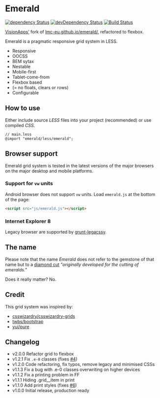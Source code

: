# Emerald

[![dependency Status](https://david-dm.org/visionappscz/emerald/status.svg)](https://david-dm.org/visionappscz/emerald)
[![devDependency Status](https://david-dm.org/visionappscz/emerald/dev-status.svg)](https://david-dm.org/visionappscz/emerald?type=dev)
[![Build Status](https://travis-ci.org/visionappscz/emerald.svg?branch=master)](https://travis-ci.org/visionappscz/emerald)

[VisionApps'](https://github.com/visionappscz) fork of
[lmc-eu.github.io/emerald/](http://lmc-eu.github.io/emerald/), refactored to flexbox.

Emerald is a pragmatic responsive grid system in LESS.

* Responsive
* OOCSS
* BEM sytax
* Nestable
* Mobile-first
* Tablet-come-from
* Flexbox based
* (= no floats, clears or rows)
* Configurable

## How to use

Either include source *LESS* files into your project (recommended) or use compiled *CSS*.

```less
// main.less
@import "emerald/less/emerald";
```

## Browser support

Emerald grid system is tested in the latest versions of the major browsers on the major desktop and mobile platforms.

### Support for `vw` units
Android browser does not support `vw` units. Load `emerald.js` at the
bottom of the page:

```html
<script src="js/emerald.js"></script>
```

### Internet Explorer 8
Legacy browser are supported by [grunt-legacssy](https://github.com/robinpokorny/grunt-legacssy).

## The name
Please note that the name *Emerald* does not refer to the gemstone of that name but to a [diamond cut](http://www.lumeradiamonds.com/diamond-education/emerald-cut-diamond) *"originally developed for the cutting of emeralds."*

Does it really matter? No.

## Credit

This grid system was inspired by:

* [csswizardry/csswizardry-grids](http://github.com/csswizardry/csswizardry-grids)
* [twbs/bootstrap](http://github.com/twbs/bootstrap)
* [yui/pure](http://github.com/yui/pure)

## Changelog
* v2.0.0    Refactor grid to flexbox
* v1.2.1    Fix `.e-0` classes (fixes [#4](https://github.com/lmc-eu/emerald/issues/4))
* v1.2.0    Code refactoring, fix typos, remove legacy and minimised CSSs
* v1.1.3    Fix a bug with .e-0 classes overwriting on higher devices
* v1.1.2    Fix a printing problem in FF
* v1.1.1    Hiding .grid__item in print
* v1.1.0    Add print styles (fixes [#6](https://github.com/lmc-eu/emerald/issues/6))
* v1.0.0    Initial release, production ready
